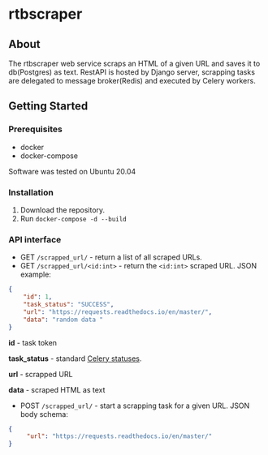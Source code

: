 # rtbscraper

## About
The rtbscraper web service scraps an HTML of a given URL and saves it to db(Postgres) as text. RestAPI is hosted by Django server, scrapping tasks are delegated to message broker(Redis) and executed by Celery workers.  

## Getting Started

### Prerequisites

- docker
- docker-compose

Software was tested on Ubuntu 20.04


### Installation

1. Download the repository.
1. Run `docker-compose -d --build`

### API interface

* GET `/scrapped_url/` - return a list of all scraped URLs.
* GET `/scrapped_url/<id:int>` - return the `<id:int>` scraped URL. JSON example:
```json
{
    "id": 1,
    "task_status": "SUCCESS",
    "url": "https://requests.readthedocs.io/en/master/",
    "data": "random data "
}
```

**id** - task token

**task_status** - standard [Celery statuses](https://docs.celeryproject.org/en/master/reference/celery.states.html).

**url** - scrapped URL

**data** - scraped HTML as text

- POST `/scrapped_url/` - start a scrapping task for a given URL. JSON body schema:
```json
{
     "url": "https://requests.readthedocs.io/en/master/"
}
```
